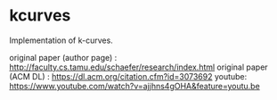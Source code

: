 # kcurves
Implementation of k-curves.

original paper (author page) : http://faculty.cs.tamu.edu/schaefer/research/index.html
original paper (ACM DL)      : https://dl.acm.org/citation.cfm?id=3073692
youtube: https://www.youtube.com/watch?v=ajjhns4gOHA&feature=youtu.be
